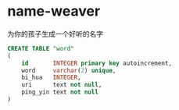 # name-weaver
为你的孩子生成一个好听的名字


```sql
CREATE TABLE "word"
(
    id       INTEGER primary key autoincrement,
    word     varchar(2) unique,
    bi_hua   INTEGER,
    uri      text not null,
    ping_yin text not null
)

```
